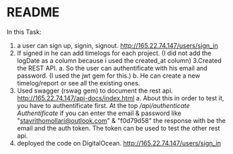 # README

In this Task:
1. a user can sign up, signin, signout. http://165.22.74.147/users/sign_in
2. If signed in he can add timelogs for each project. (I did not add the logDate as a column because i used the created_at column)
3.Created the REST API. 
 a. So the user can authentificate with his email and password. (I used the jwt gem for this.)
 b. He can create a new timelog/report or see all the existing ones.
4. Used swagger (rswag gem) to document the rest api. http://165.22.74.147/api-docs/index.html
  a. About this in order to test it, you have to authentificate first.
  At the top */api/authenticate Authentificate* if you can enter the email & password like "stavrithomollari@outlook.com" & "f0d79d58" the response with be the email and the auth token. The token can be used to test the other rest api.
5. deployed the code on DigitalOcean. http://165.22.74.147/users/sign_in
